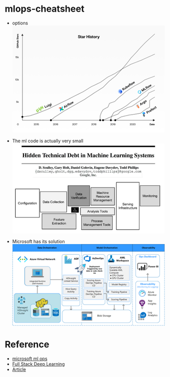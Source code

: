 # mlops-cheatsheet
* options
![options](img/starhistory.png)

* The ml code is actually very small
![mlcode](img/mlcode.jpeg)

* Microsoft has its solution
![ms-mlops](img/ms-mlops.png)

# Reference
* [microsoft ml ops](https://docs.microsoft.com/en-us/azure/architecture/example-scenario/mlops/mlops-technical-paper)
* [Full Stack Deep Learning](https://fullstackdeeplearning.com/spring2021/lecture-6/)
* [Article](https://towardsdatascience.com/from-models-to-deployment-learn-mlops-for-free-from-google-and-stanford-experts-b24e7018c13d)

